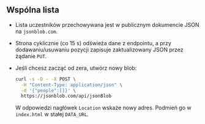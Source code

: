 ## Wspólna lista

- Lista uczestników przechowywana jest w publicznym dokumencie JSON na `jsonblob.com`.
- Strona cyklicznie (co 15 s) odświeża dane z endpointu, a przy dodawaniu/usuwaniu pozycji zapisuje zaktualizowany JSON przez żądanie `PUT`.
- Jeśli chcesz zacząć od zera, utwórz nowy blob:

  ```bash
  curl -s -D - -X POST \
    -H "Content-Type: application/json" \
    -d '{"people":[]}' \
    https://jsonblob.com/api/jsonBlob
  ```

  W odpowiedzi nagłówek `Location` wskaże nowy adres. Podmień go w `index.html` w stałej `DATA_URL`.
